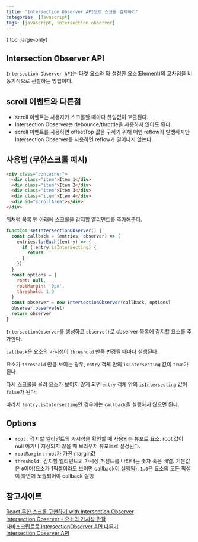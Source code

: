 ```yaml
---
title: 'Intersection Observer API으로 스크롤 감지하기'
categories: [Javascript]
tags: [javascript, intersection observer]
---
```


{:toc .large-only}

## Intersection Observer API

`Intersection Observer API`는 타겟 요소와 와 설정한 요소(Element)의 교차점을 비동기적으로 관찰하는 방법이다.

## scroll 이벤트와 다른점

- scroll 이벤트는 사용자가 스크롤할 때마다 끊임없이 호출된다.
- Intersection Observer는 debounce/throttle을 사용하지 않아도 된다.
- scroll 이벤트를 사용하면 offsetTop 값을 구하기 위해 매번 reflow가 발생하지만 Intersection Observer를 사용하면 reflow가 일어나지 않는다.

## 사용법 (무한스크롤 예시)

```html
<div class="container">
  <div class="item">Item 1</div>
  <div class="item">Item 2</div>
  <div class="item">Item 3</div>
  <div class="item">Item 4</div>
  <div id="scrollArea"></div>
</div>
```

위처럼 목록 맨 아래에 스크롤을 감지할 엘리먼트를 추가해준다.

```js
function setIntersectionObserver() {
  const callback = (entries, observer) => {
    entries.forEach((entry) => {
      if (!entry.isIntersecting) {
        return
      }
    })
  }
  const options = {
    root: null,
    rootMargin: '0px',
    threshold: 1.0
  }
  const observer = new IntersectionObserver(callback, options)
  observer.observe(el)
  return observer
}
```

`IntersectionObserver`를 생성하고 `observe()`로 observer 목록에 감지할 요소를 추가한다.

`callback`은 요소의 가시성이 `threshold` 만큼 변경될 때마다 실행된다.

요소가 `threshold` 만큼 보이는 경우, `entry` 객체 안의 `isIntersecting` 값이 `true`가 된다.

다시 스크롤을 올려 요소가 보이지 않게 되면 `entry` 객체 안의 `isIntersecting` 값이 `false`가 된다.

따라서 `!entry.isIntersecting`인 경우에는 `callback`을 실행하지 않으면 된다.

## Options

- `root` : 감지할 엘리먼트의 가시성을 확인할 때 사용되는 뷰포트 요소. root 값이 null 이거나 지정되지 않을 때 브라우저 뷰포트로 설정된다.
- `rootMargin` : `root`가 가진 margin값
- `threshold` : 감지할 엘리먼트의 가시성 퍼센트를 나타내는 숫자 혹은 배열. 기본값은 `0`이며(요소가 1픽셀이라도 보이면 callback이 실행됨). `1.0`은 요소의 모든 픽셀이 화면에 노출되어야 callback 실행

## 참고사이트

[React 무한 스크롤 구현하기 with Intersection Observer](https://velog.io/@jce1407/React-%EB%AC%B4%ED%95%9C-%EC%8A%A4%ED%81%AC%EB%A1%A4-%EA%B5%AC%ED%98%84%ED%95%98%EA%B8%B0-with-Intersection-Observer)<br/>
[Intersection Observer - 요소의 가시성 관찰](https://heropy.blog/2019/10/27/intersection-observer/)<br/>
[자바스크립트로 IntersectionObserver API 다루기](https://imkh.dev/js-intersection-observer/)<br/>
[Intersection Observer API](https://developer.mozilla.org/ko/docs/Web/API/Intersection_Observer_API)
